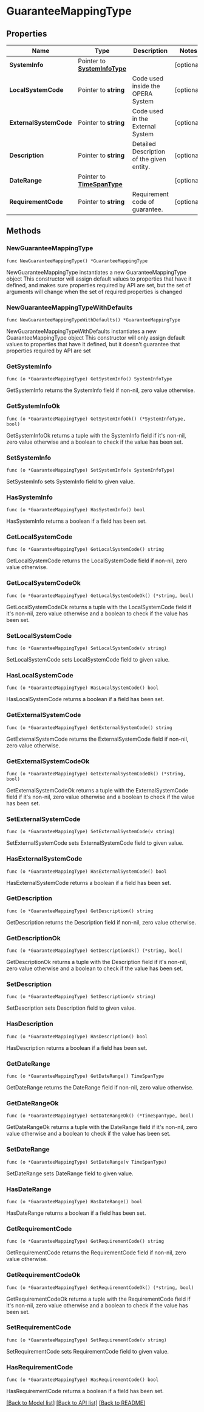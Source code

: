 # GuaranteeMappingType

## Properties

Name | Type | Description | Notes
------------ | ------------- | ------------- | -------------
**SystemInfo** | Pointer to [**SystemInfoType**](SystemInfoType.md) |  | [optional] 
**LocalSystemCode** | Pointer to **string** | Code used inside the OPERA System | [optional] 
**ExternalSystemCode** | Pointer to **string** | Code used in the External System | [optional] 
**Description** | Pointer to **string** | Detailed Description of the given entity. | [optional] 
**DateRange** | Pointer to [**TimeSpanType**](TimeSpanType.md) |  | [optional] 
**RequirementCode** | Pointer to **string** | Requirement code of guarantee. | [optional] 

## Methods

### NewGuaranteeMappingType

`func NewGuaranteeMappingType() *GuaranteeMappingType`

NewGuaranteeMappingType instantiates a new GuaranteeMappingType object
This constructor will assign default values to properties that have it defined,
and makes sure properties required by API are set, but the set of arguments
will change when the set of required properties is changed

### NewGuaranteeMappingTypeWithDefaults

`func NewGuaranteeMappingTypeWithDefaults() *GuaranteeMappingType`

NewGuaranteeMappingTypeWithDefaults instantiates a new GuaranteeMappingType object
This constructor will only assign default values to properties that have it defined,
but it doesn't guarantee that properties required by API are set

### GetSystemInfo

`func (o *GuaranteeMappingType) GetSystemInfo() SystemInfoType`

GetSystemInfo returns the SystemInfo field if non-nil, zero value otherwise.

### GetSystemInfoOk

`func (o *GuaranteeMappingType) GetSystemInfoOk() (*SystemInfoType, bool)`

GetSystemInfoOk returns a tuple with the SystemInfo field if it's non-nil, zero value otherwise
and a boolean to check if the value has been set.

### SetSystemInfo

`func (o *GuaranteeMappingType) SetSystemInfo(v SystemInfoType)`

SetSystemInfo sets SystemInfo field to given value.

### HasSystemInfo

`func (o *GuaranteeMappingType) HasSystemInfo() bool`

HasSystemInfo returns a boolean if a field has been set.

### GetLocalSystemCode

`func (o *GuaranteeMappingType) GetLocalSystemCode() string`

GetLocalSystemCode returns the LocalSystemCode field if non-nil, zero value otherwise.

### GetLocalSystemCodeOk

`func (o *GuaranteeMappingType) GetLocalSystemCodeOk() (*string, bool)`

GetLocalSystemCodeOk returns a tuple with the LocalSystemCode field if it's non-nil, zero value otherwise
and a boolean to check if the value has been set.

### SetLocalSystemCode

`func (o *GuaranteeMappingType) SetLocalSystemCode(v string)`

SetLocalSystemCode sets LocalSystemCode field to given value.

### HasLocalSystemCode

`func (o *GuaranteeMappingType) HasLocalSystemCode() bool`

HasLocalSystemCode returns a boolean if a field has been set.

### GetExternalSystemCode

`func (o *GuaranteeMappingType) GetExternalSystemCode() string`

GetExternalSystemCode returns the ExternalSystemCode field if non-nil, zero value otherwise.

### GetExternalSystemCodeOk

`func (o *GuaranteeMappingType) GetExternalSystemCodeOk() (*string, bool)`

GetExternalSystemCodeOk returns a tuple with the ExternalSystemCode field if it's non-nil, zero value otherwise
and a boolean to check if the value has been set.

### SetExternalSystemCode

`func (o *GuaranteeMappingType) SetExternalSystemCode(v string)`

SetExternalSystemCode sets ExternalSystemCode field to given value.

### HasExternalSystemCode

`func (o *GuaranteeMappingType) HasExternalSystemCode() bool`

HasExternalSystemCode returns a boolean if a field has been set.

### GetDescription

`func (o *GuaranteeMappingType) GetDescription() string`

GetDescription returns the Description field if non-nil, zero value otherwise.

### GetDescriptionOk

`func (o *GuaranteeMappingType) GetDescriptionOk() (*string, bool)`

GetDescriptionOk returns a tuple with the Description field if it's non-nil, zero value otherwise
and a boolean to check if the value has been set.

### SetDescription

`func (o *GuaranteeMappingType) SetDescription(v string)`

SetDescription sets Description field to given value.

### HasDescription

`func (o *GuaranteeMappingType) HasDescription() bool`

HasDescription returns a boolean if a field has been set.

### GetDateRange

`func (o *GuaranteeMappingType) GetDateRange() TimeSpanType`

GetDateRange returns the DateRange field if non-nil, zero value otherwise.

### GetDateRangeOk

`func (o *GuaranteeMappingType) GetDateRangeOk() (*TimeSpanType, bool)`

GetDateRangeOk returns a tuple with the DateRange field if it's non-nil, zero value otherwise
and a boolean to check if the value has been set.

### SetDateRange

`func (o *GuaranteeMappingType) SetDateRange(v TimeSpanType)`

SetDateRange sets DateRange field to given value.

### HasDateRange

`func (o *GuaranteeMappingType) HasDateRange() bool`

HasDateRange returns a boolean if a field has been set.

### GetRequirementCode

`func (o *GuaranteeMappingType) GetRequirementCode() string`

GetRequirementCode returns the RequirementCode field if non-nil, zero value otherwise.

### GetRequirementCodeOk

`func (o *GuaranteeMappingType) GetRequirementCodeOk() (*string, bool)`

GetRequirementCodeOk returns a tuple with the RequirementCode field if it's non-nil, zero value otherwise
and a boolean to check if the value has been set.

### SetRequirementCode

`func (o *GuaranteeMappingType) SetRequirementCode(v string)`

SetRequirementCode sets RequirementCode field to given value.

### HasRequirementCode

`func (o *GuaranteeMappingType) HasRequirementCode() bool`

HasRequirementCode returns a boolean if a field has been set.


[[Back to Model list]](../README.md#documentation-for-models) [[Back to API list]](../README.md#documentation-for-api-endpoints) [[Back to README]](../README.md)


